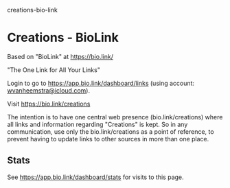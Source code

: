creations-bio-link
# Creations - BioLink

Based on "BioLink" at https://bio.link/

"The One Link for All Your Links"

Login to go to https://app.bio.link/dashboard/links (using account: wvanheemstra@icloud.com).

Visit https://bio.link/creations

The intention is to have one central web presence (bio.link/creations) where all links and information regarding "Creations" is kept. So in any communication, use only the bio.link/creations as a point of reference, to prevent having to update links to other sources in more than one place.

## Stats

See https://app.bio.link/dashboard/stats for visits to this page.
